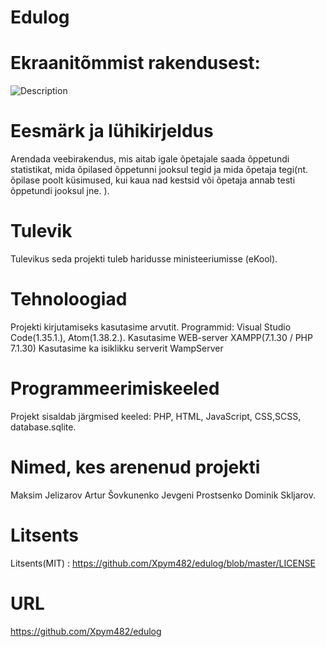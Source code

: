 # Edulog

# Ekraanitõmmist rakendusest:
![Description](https://github.com/Xpym482/edulog/blob/master/img/Screenshot.PNG)

# Eesmärk ja lühikirjeldus
Arendada veebirakendus, mis aitab igale õpetajale saada õppetundi statistikat, 
mida õpilased õppetunni jooksul tegid ja mida õpetaja tegi(nt. õpilase poolt küsimused, kui kaua nad kestsid või õpetaja annab testi õppetundi jooksul jne. ).

# Tulevik
Tulevikus seda projekti tuleb  haridusse ministeeriumisse (eKool).

# Tehnoloogiad
Projekti kirjutamiseks kasutasime arvutit. Programmid: Visual Studio Code(1.35.1.), Atom(1.38.2.).
Kasutasime WEB-server XAMPP(7.1.30 / PHP 7.1.30) 
Kasutasime ka isiklikku serverit WampServer

# Programmeerimiskeeled
Projekt sisaldab järgmised keeled: PHP, HTML, JavaScript, CSS,SCSS, database.sqlite.

# Nimed, kes arenenud projekti
Maksim Jelizarov
Artur Šovkunenko
Jevgeni Prostsenko
Dominik Skljarov.

# Litsents
Litsents(MIT) : https://github.com/Xpym482/edulog/blob/master/LICENSE

# URL
https://github.com/Xpym482/edulog
